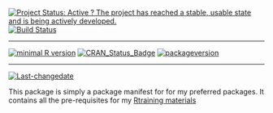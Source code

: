 
[![Project Status: Active ? The project has reached a stable, usable state and is being actively developed.](http://www.repostatus.org/badges/latest/active.svg)](http://www.repostatus.org/#active) [![Build Status](https://travis-ci.org/stephlocke/pkgRecommendations.svg?branch=master)](https://travis-ci.org/stephlocke/pkgRecommendations)

------------------------------------------------------------------------

[![minimal R version](https://img.shields.io/badge/R%3E%3D-3.1.2-6666ff.svg)](https://cran.r-project.org/) [![CRAN\_Status\_Badge](http://www.r-pkg.org/badges/version/pkgRecommendations)](https://cran.r-project.org/package=pkgRecommendations) [![packageversion](https://img.shields.io/badge/Package%20version-1.0.0.0-orange.svg)](commits/master)

------------------------------------------------------------------------

[![Last-changedate](https://img.shields.io/badge/last%20change-2016--11--15-yellowgreen.svg)](/commits/master)

<!-- README.md is generated from README.Rmd. Please edit that file -->
This package is simply a package manifest for for my preferred packages. It contains all the pre-requisites for my [Rtraining materials](https://github.com/stephlocke/Rtraining)
